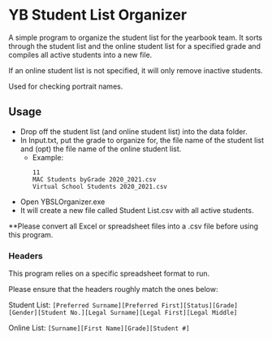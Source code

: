 # YB Student List Organizer

A simple program to organize the student list for the yearbook team. It sorts through the student list and the online student list for a specified grade and compiles all active students into a new file.

If an online student list is not specified, it will only remove inactive students.

Used for checking portrait names.

## Usage

* Drop off the student list (and online student list) into the data folder.
* In Input.txt, put the grade to organize for, the file name of the student list and (opt) the file name of the online student list.
  * Example:
  	```
	11
	MAC Students byGrade 2020_2021.csv
	Virtual School Students 2020_2021.csv
	```
* Open YBSLOrganizer.exe
* It will create a new file called Student List.csv with all active students.

**Please convert all Excel or spreadsheet files into a .csv file before using this program.

### Headers

This program relies on a specific spreadsheet format to run.

Please ensure that the headers roughly match the ones below:

   Student List: `[Preferred Surname][Preferred First][Status][Grade][Gender][Student No.][Legal Surname][Legal First][Legal Middle]`
   
   Online List: `[Surname][First Name][Grade][Student #]`


